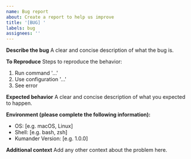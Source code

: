 ```yaml
---
name: Bug report
about: Create a report to help us improve
title: '[BUG] '
labels: bug
assignees: ''
---
```


**Describe the bug**
A clear and concise description of what the bug is.

**To Reproduce**
Steps to reproduce the behavior:
1. Run command '...'
2. Use configuration '...'
3. See error

**Expected behavior**
A clear and concise description of what you expected to happen.

**Environment (please complete the following information):**
 - OS: [e.g. macOS, Linux]
 - Shell: [e.g. bash, zsh]
 - Kumander Version: [e.g. 1.0.0]

**Additional context**
Add any other context about the problem here. 
